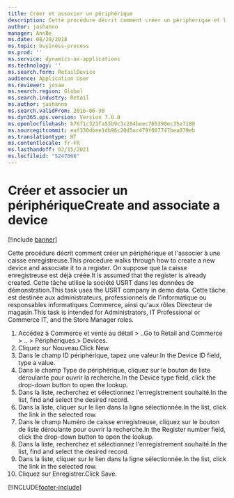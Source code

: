 ```yaml
---
title: Créer et associer un périphérique
description: Cette procédure décrit comment créer un périphérique et l'associer à une caisse enregistreuse.
author: jashanno
manager: AnnBe
ms.date: 08/29/2018
ms.topic: business-process
ms.prod: ''
ms.service: dynamics-ax-applications
ms.technology: ''
ms.search.form: RetailDevice
audience: Application User
ms.reviewer: josaw
ms.search.region: Global
ms.search.industry: Retail
ms.author: jashanno
ms.search.validFrom: 2016-06-30
ms.dyn365.ops.version: Version 7.0.0
ms.openlocfilehash: b76f1c323fa53b9c3c204beec765390ec35e7180
ms.sourcegitcommit: eaf330dbee1db96c20d5ac479f007747bea079eb
ms.translationtype: HT
ms.contentlocale: fr-FR
ms.lasthandoff: 02/15/2021
ms.locfileid: "5247066"
---
```

# <a name="create-and-associate-a-device"></a><span data-ttu-id="501e0-103">Créer et associer un périphérique</span><span class="sxs-lookup"><span data-stu-id="501e0-103">Create and associate a device</span></span>

[!include [banner](../includes/banner.md)]

<span data-ttu-id="501e0-104">Cette procédure décrit comment créer un périphérique et l'associer à une caisse enregistreuse.</span><span class="sxs-lookup"><span data-stu-id="501e0-104">This procedure walks through how to create a new device and associate it to a register.</span></span> <span data-ttu-id="501e0-105">On suppose que la caisse enregistreuse est déjà créée.</span><span class="sxs-lookup"><span data-stu-id="501e0-105">It is assumed that the register is already created.</span></span>  <span data-ttu-id="501e0-106">Cette tâche utilise la société USRT dans les données de démonstration.</span><span class="sxs-lookup"><span data-stu-id="501e0-106">This task uses the USRT company in demo data.</span></span> <span data-ttu-id="501e0-107">Cette tâche est destinée aux administrateurs, professionnels de l'informatique ou responsables informatiques Commerce, ainsi qu'aux rôles Directeur de magasin.</span><span class="sxs-lookup"><span data-stu-id="501e0-107">This task is intended for Administrators, IT Professional or Commerce IT, and the Store Manager roles.</span></span>

1. <span data-ttu-id="501e0-108">Accédez à Commerce et vente au détail > ..</span><span class="sxs-lookup"><span data-stu-id="501e0-108">Go to Retail and Commerce > ..</span></span> <span data-ttu-id="501e0-109">> Périphériques.</span><span class="sxs-lookup"><span data-stu-id="501e0-109">> Devices.</span></span>
2. <span data-ttu-id="501e0-110">Cliquez sur Nouveau.</span><span class="sxs-lookup"><span data-stu-id="501e0-110">Click New.</span></span>
3. <span data-ttu-id="501e0-111">Dans le champ ID périphérique, tapez une valeur.</span><span class="sxs-lookup"><span data-stu-id="501e0-111">In the Device ID field, type a value.</span></span>
4. <span data-ttu-id="501e0-112">Dans le champ Type de périphérique, cliquez sur le bouton de liste déroulante pour ouvrir la recherche.</span><span class="sxs-lookup"><span data-stu-id="501e0-112">In the Device type field, click the drop-down button to open the lookup.</span></span>
5. <span data-ttu-id="501e0-113">Dans la liste, recherchez et sélectionnez l'enregistrement souhaité.</span><span class="sxs-lookup"><span data-stu-id="501e0-113">In the list, find and select the desired record.</span></span>
6. <span data-ttu-id="501e0-114">Dans la liste, cliquer sur le lien dans la ligne sélectionnée.</span><span class="sxs-lookup"><span data-stu-id="501e0-114">In the list, click the link in the selected row.</span></span>
7. <span data-ttu-id="501e0-115">Dans le champ Numéro de caisse enregistreuse, cliquez sur le bouton de liste déroulante pour ouvrir la recherche.</span><span class="sxs-lookup"><span data-stu-id="501e0-115">In the Register number field, click the drop-down button to open the lookup.</span></span>
8. <span data-ttu-id="501e0-116">Dans la liste, recherchez et sélectionnez l'enregistrement souhaité.</span><span class="sxs-lookup"><span data-stu-id="501e0-116">In the list, find and select the desired record.</span></span>
9. <span data-ttu-id="501e0-117">Dans la liste, cliquer sur le lien dans la ligne sélectionnée.</span><span class="sxs-lookup"><span data-stu-id="501e0-117">In the list, click the link in the selected row.</span></span>
10. <span data-ttu-id="501e0-118">Cliquez sur Enregistrer.</span><span class="sxs-lookup"><span data-stu-id="501e0-118">Click Save.</span></span>



[!INCLUDE[footer-include](../../includes/footer-banner.md)]